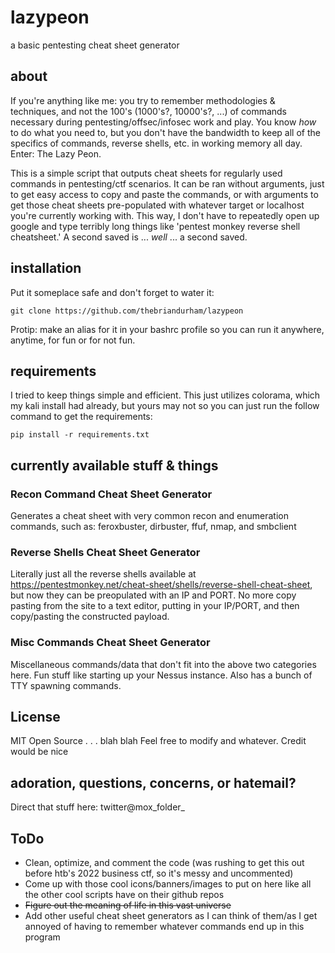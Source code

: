 # lazypeon
 a basic pentesting cheat sheet generator

## about
If you're anything like me: you try to remember methodologies & techniques, and not the 100's (1000's?, 10000's?, ...) of commands necessary during pentesting/offsec/infosec work and play. You know *how* to do what you need to, but you don't have the bandwidth to keep all of the specifics of commands, reverse shells, etc. in working memory all day. Enter: The Lazy Peon. 

This is a simple script that outputs cheat sheets for regularly used commands in pentesting/ctf scenarios. It can be ran without arguments, just to get easy access to copy and paste the commands, or with arguments to get those cheat sheets pre-populated with whatever target or localhost you're currently working with. This way, I don't have to repeatedly open up google and type terribly long things like 'pentest monkey reverse shell cheatsheet.' A second saved is ... *well* ... a second saved.

## installation
Put it someplace safe and don't forget to water it:

```git clone https://github.com/thebriandurham/lazypeon```

Protip: make an alias for it in your bashrc profile so you can run it anywhere, anytime, for fun or for not fun.

## requirements
I tried to keep things simple and efficient. This just utilizes colorama, which my kali install had already, but yours may not so you can just run the follow command to get the requirements:

```pip install -r requirements.txt```

## currently available stuff & things

### Recon Command Cheat Sheet Generator
Generates a cheat sheet with very common recon and enumeration commands, such as: feroxbuster, dirbuster, ffuf, nmap, and smbclient

### Reverse Shells Cheat Sheet Generator
Literally just all the reverse shells available at https://pentestmonkey.net/cheat-sheet/shells/reverse-shell-cheat-sheet, but now they can be preopulated with an IP and PORT. No more copy pasting from the site to a text editor, putting in your IP/PORT, and then copy/pasting the constructed payload.

### Misc Commands Cheat Sheet Generator
Miscellaneous commands/data that don't fit into the above two categories here. Fun stuff like starting up your Nessus instance. Also has a bunch of TTY spawning commands.

## License
MIT Open Source . . . blah blah
Feel free to modify and whatever. Credit would be nice

## adoration, questions, concerns, or hatemail?
Direct that stuff here: twitter@mox_folder_

## ToDo
- Clean, optimize, and comment the code (was rushing to get this out before htb's 2022 business ctf, so it's messy and uncommented)
- Come up with those cool icons/banners/images to put on here like all the other cool scripts have on their github repos
- ~~Figure out the meaning of life in this vast universe~~
- Add other useful cheat sheet generators as I can think of them/as I get annoyed of having to remember whatever commands end up in this program
